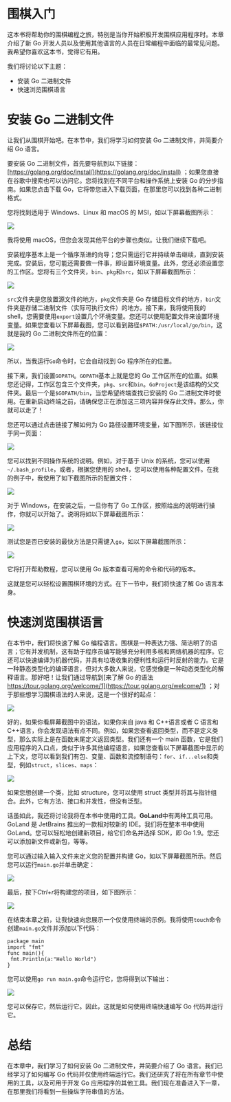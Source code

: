 



# 围棋入门





这本书将帮助你的围棋编程之旅，特别是当你开始积极开发围棋应用程序时。本章介绍了新 Go 开发人员以及使用其他语言的人员在日常编程中面临的最常见问题。我希望你喜欢这本书，觉得它有用。

我们将讨论以下主题：

*   安装 Go 二进制文件
*   快速浏览围棋语言









# 安装 Go 二进制文件





让我们从围棋开始吧。在本节中，我们将学习如何安装 Go 二进制文件，并简要介绍 Go 语言。

要安装 Go 二进制文件，首先要导航到以下链接：[https://golang.org/doc/install](https://golang.org/doc/install) ；如果您直接在谷歌中搜索也可以访问它。您将找到在不同平台和操作系统上安装 Go 的分步指南。如果您点击下载 Go，它将带您进入下载页面，在那里您可以找到各种二进制格式。

您将找到适用于 Windows、Linux 和 macOS 的 MSI，如以下屏幕截图所示：

![](assets/cc1f0180-dd8d-4c29-88bf-3e936a68fed2.png)

我将使用 macOS，但您会发现其他平台的步骤也类似。让我们继续下载吧。

安装程序基本上是一个循序渐进的向导；您只需运行它并持续单击继续，直到安装完成。安装后，您可能还需要做一件事，即设置环境变量。此外，您还必须设置您的工作区。您将有三个文件夹，`bin`、`pkg`和`src`，如以下屏幕截图所示：

![](assets/ad693586-b8d7-4898-b568-296ea7bd9c88.png)

`src`文件夹是您放置源文件的地方，`pkg`文件夹是 Go 存储目标文件的地方，`bin`文件夹是存储二进制文件（实际可执行文件）的地方。接下来，我将使用我的 shell，您需要使用`export`设置几个环境变量。您还可以使用配置文件来设置环境变量。如果您查看以下屏幕截图，您可以看到路径`$PATH:/usr/local/go/bin`，这就是我的 Go 二进制文件所在的位置：

![](assets/a05dd85f-116b-482c-83c9-2b17140c83d1.png)

所以，当我运行`Go`命令时，它会自动找到 Go 程序所在的位置。

接下来，我们设置`GOPATH`。`GOPATH`基本上就是您的 Go 工作区所在的位置。如果您还记得，工作区包含三个文件夹，`pkg`、`src`和`bin`。`GoProject`是该结构的父文件夹。最后一个是`$GOPATH/bin`，当您希望终端查找已安装的 Go 二进制文件时使用。在重新启动终端之前，请确保您正在添加这三项内容并保存此文件。那么，你就可以走了！

您还可以通过点击链接了解如何为 Go 路径设置环境变量，如下图所示，该链接位于同一页面：

![](assets/ece31944-4fa2-4491-8969-1db2b04813f2.png)

您可以找到不同操作系统的说明。例如，对于基于 Unix 的系统，您可以使用`~/.bash_profile`，或者，根据您使用的 shell，您可以使用各种配置文件。在我的例子中，我使用了如下截图所示的配置文件：

![](assets/2ec25741-dc7c-4fb6-b138-7fcda340d3f4.png)

对于 Windows，在安装之后，一旦你有了 Go 工作区，按照给出的说明进行操作，你就可以开始了。说明将如以下屏幕截图所示：

![](assets/1ee9027a-dde7-4abd-88ee-598e7c11adc4.png)

测试您是否已安装的最快方法是只需键入`go`，如以下屏幕截图所示：

![](assets/ae4661b5-6535-46c1-8ed7-1e5ca5c58cf2.png)

它将打开帮助教程，您可以使用 Go 版本查看可用的命令和代码的版本。

这就是您可以轻松设置围棋环境的方式。在下一节中，我们将快速了解 Go 语言本身。









# 快速浏览围棋语言





在本节中，我们将快速了解 Go 编程语言。围棋是一种表达力强、简洁明了的语言；它有并发机制，这有助于程序员编写能够充分利用多核和网络机器的程序。它还可以快速编译为机器代码，并具有垃圾收集的便利性和运行时反射的能力。它是一种静态类型化的编译语言，但对大多数人来说，它感觉像是一种动态类型化的解释语言。那好吧！让我们通过导航到[来了解 Go 的语法 https://tour.golang.org/welcome/1](https://tour.golang.org/welcome/1) ；对于那些想学习围棋语法的人来说，这是一个很好的起点：

![](assets/0531d92f-0fa8-49d2-b0a5-5fe4de42171d.png)

好的，如果你看屏幕截图中的语法，如果你来自 java 和 C++语言或者 C 语言和 C++语言，你会发现语法有点不同。例如，如果您查看返回类型，而不是定义类型，那么实际上是在函数末尾定义返回类型。我们还有一个 main 函数，它是我们应用程序的入口点，类似于许多其他编程语言，如果您查看以下屏幕截图中显示的上下文，您可以看到我们有包、变量、函数和流控制语句：`for`、`if...else`和类型，例如`struct`，`slices`、`maps`：

![](assets/2aff032d-e205-49a6-a873-da00529d102e.png)

如果您想创建一个类，比如 structure，您可以使用 struct 类型并将其与指针组合。此外，它有方法、接口和并发性，但没有泛型。

话虽如此，我还将讨论我将在本书中使用的工具。**GoLand**中有两种工具可用。GoLand 是 JetBrains 推出的一款相对较新的 IDE。我们将在整本书中使用 GoLand。您可以轻松地创建新项目，给它们命名并选择 SDK，即 Go 1.9。您还可以添加新文件或新包，等等。

您可以通过输入输入文件来定义您的配置并构建 Go，如以下屏幕截图所示。然后您可以运行`main.go`并单击确定：

![](assets/ef4f11d9-cb81-44f4-a70b-f72f7bcf9fdf.png)

最后，按下*Ctrl*+*r*将构建您的项目，如下图所示：

![](assets/c3e1bc05-93d5-4ec2-95ae-1da7786c8ce7.png)

在结束本章之前，让我快速向您展示一个仅使用终端的示例。我将使用`touch`命令创建`main.go`文件并添加以下代码：

```
package main
import "fmt"
func main(){
 fmt.Println(a:"Hello World")
}
```

您可以使用`go run main.go`命令运行它，您将得到以下输出：

![](assets/ed40c885-8935-47d5-8781-bf553c172e2f.png)

您可以保存它，然后运行它。因此，这就是如何使用终端快速编写 Go 代码并运行它。









# 总结





在本章中，我们学习了如何安装 Go 二进制文件，并简要介绍了 Go 语言。我们已经学习了如何编写 Go 代码并仅使用终端运行它。我们还研究了将在所有章节中使用的工具，以及可用于开发 Go 应用程序的其他工具。我们现在准备进入下一章，在那里我们将看到一些操纵字符串值的方法。



